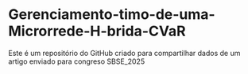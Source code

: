 # Gerenciamento-timo-de-uma-Microrrede-H-brida-CVaR
Este é um repositório do GitHub criado para compartilhar dados de um artigo enviado para congreso SBSE_2025
